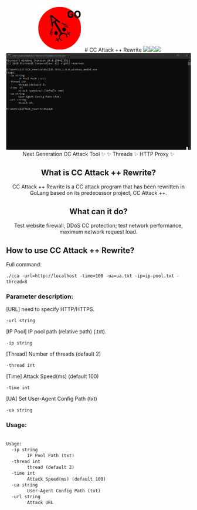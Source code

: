 <div align="center">
<img src="https://github.com/MasonDye/CC-Attack-Rewrite/blob/95728b220dc90c762ce9034904ec9489037854b7/img/CCAttack%2B%2BGo128.png">
# CC Attack ++ Rewrite
<img src="https://img.shields.io/badge/build-success-green"><img src="https://img.shields.io/badge/version-1.0.0-orange"><img src="https://img.shields.io/badge/author-MasonDye-blue">
<img src="https://github.com/MasonDye/CC-Attack-Rewrite/blob/95728b220dc90c762ce9034904ec9489037854b7/img/preview.png">
Next Generation CC Attack Tool ✨
✨ Threads ✨ HTTP Proxy ✨

## What is CC Attack ++ Rewrite?
CC Attack ++ Rewrite is a CC attack program that has been rewritten in GoLang based on its predecessor project, CC Attack ++.

## What can it do?
Test website firewall, DDoS CC protection; test network performance, maximum network request load.

</div>

## How to use CC Attack ++ Rewrite?
Full command:
<pre><code>./cca -url=http://localhost -time=100 -ua=ua.txt -ip=ip-pool.txt -thread=8</code></pre>

### Parameter description:

[URL] need to specify HTTP/HTTPS.
<pre><code>-url string</code></pre>

[IP Pool] IP pool path (relative path) (.txt).
<pre><code>-ip string</code></pre>

[Thread] Number of threads (default 2)
<pre><code>-thread int</code></pre>

[Time] Attack Speed(ms) (default 100)
<pre><code>-time int</code></pre>

[UA] Set User-Agent Config Path (txt)
<pre><code>-ua string</code></pre>

### Usage:
<pre><code>
Usage:
  -ip string
        IP Pool Path (txt)
  -thread int
        thread (default 2)
  -time int
        Attack Speed(ms) (default 100)
  -ua string
        User-Agent Config Path (txt)
  -url string
        Attack URL
</code></pre>
